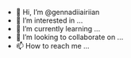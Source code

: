 - 👋 Hi, I’m @gennadiiairiian
- 👀 I’m interested in ...
- 🌱 I’m currently learning ...
- 💞️ I’m looking to collaborate on ...
- 📫 How to reach me ...

<!---
gennadiiairiian/gennadiiairiian is a ✨ special ✨ repository because its `README.md` (this file) appears on your GitHub profile.
You can click the Preview link to take a look at your changes.
--->
